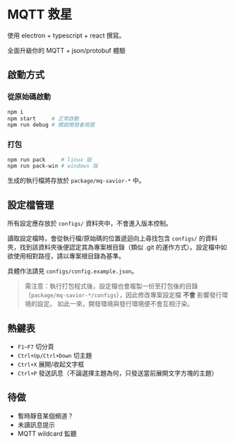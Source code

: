 # MQTT 救星 #
使用 electron + typescript + react 撰寫。

全面升級你的 MQTT + json/protobuf 體驗

## 啟動方式 ##
### 從原始碼啟動 ###
```sh
npm i
npm start     # 正常啟動
npm run debug # 開啟開發者視窗
```
### 打包 ###
```sh
npm run pack     # linux 版
npm run pack-win # windows 版
```
生成的執行檔將存放於 `package/mq-savior-*` 中。

## 設定檔管理 ##
所有設定應存放於 `configs/` 資料夾中，不會進入版本控制。

讀取設定檔時，會從執行檔/原始碼的位置遞迴向上尋找包含 `configs/` 的資料夾，找到該資料夾後便認定其為專案根目錄（類似 .git 的運作方式）。設定檔中如欲使用相對路徑，請以專案根目錄為基準。

具體作法請見 `configs/config.example.json`。

> 需注意：執行打包程式後，設定檔也會複製一份至打包後的目錄（`package/mq-savior-*/configs`），因此修改專案設定檔 __不會__ 影響發行環境的設定。
> 如此一來，開發環境與發行環境便不會互相汙染。

## 熱鍵表 ##
* `F1~F7` 切分頁
* `Ctrl+Up/Ctrl+Down` 切主題
* `Ctrl+X` 展開/收起文字框
* `Ctrl+P` 發送訊息（不論選擇主題為何，只發送當前展開文字方塊的主題）

## 待做 ##
* 暫時靜音某個頻道？
* 未讀訊息提示
* MQTT wildcard 監聽
